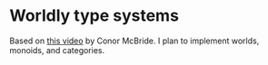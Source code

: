 Worldly type systems
===

Based on [this video](https://www.youtube.com/watch?v=21bUrFEX4jI) by Conor McBride. I plan to implement worlds, monoids, and categories.
